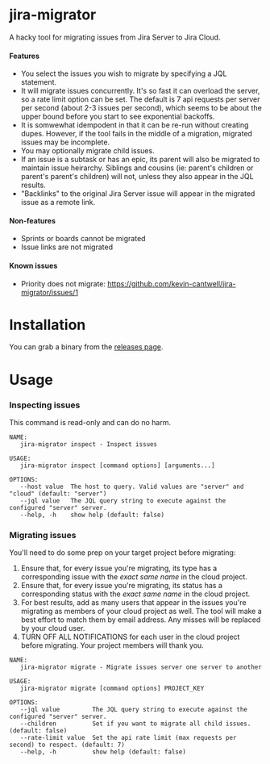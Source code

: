# jira-migrator
A hacky tool for migrating issues from Jira Server to Jira Cloud.

#### Features
* You select the issues you wish to migrate by specifying a JQL statement.
* It will migrate issues concurrently. It's so fast it can overload the server, so a rate limit option can be set. The default is 7 api requests per server per second (about 2-3 issues per second), which seems to be about the upper bound before you start to see exponential backoffs.
* It is somwewhat idempodent in that it can be re-run without creating dupes. However, if the tool fails in the middle of a migration, migrated issues may be incomplete.
* You may optionally migrate child issues.
* If an issue is a subtask or has an epic, its parent will also be migrated to maintain issue heirarchy. Siblings and cousins (ie: parent's children or parent's parent's children) will not, unless they also appear in the JQL results.
* "Backlinks" to the original Jira Server issue will appear in the migrated issue as a remote link.

#### Non-features
* Sprints or boards cannot be migrated
* Issue links are not migrated

#### Known issues
* Priority does not migrate: https://github.com/kevin-cantwell/jira-migrator/issues/1

# Installation
You can grab a binary from the [releases page](https://github.com/kevin-cantwell/jira-migrator/releases).

# Usage

### Inspecting issues
This command is read-only and can do no harm.

```
NAME:
   jira-migrator inspect - Inspect issues

USAGE:
   jira-migrator inspect [command options] [arguments...]

OPTIONS:
   --host value  The host to query. Valid values are "server" and "cloud" (default: "server")
   --jql value   The JQL query string to execute against the configured "server" server.
   --help, -h    show help (default: false)
```

### Migrating issues
You'll need to do some prep on your target project before migrating:
1. Ensure that, for every issue you're migrating, its type has a corresponding issue with the _*exact same name*_ in the cloud project.
2. Ensure that, for every issue you're migrating, its status has a corresponding status with the _*exact same name*_ in the cloud project.
3. For best results, add as many users that appear in the issues you're migrating as members of your cloud project as well. The tool will make a best effort to match them by email address. Any misses will be replaced by your cloud user.
4. TURN OFF ALL NOTIFICATIONS for each user in the cloud project before migrating. Your project members will thank you.

```
NAME:
   jira-migrator migrate - Migrate issues server one server to another

USAGE:
   jira-migrator migrate [command options] PROJECT_KEY

OPTIONS:
   --jql value         The JQL query string to execute against the configured "server" server.
   --children          Set if you want to migrate all child issues. (default: false)
   --rate-limit value  Set the api rate limit (max requests per second) to respect. (default: 7)
   --help, -h          show help (default: false)
```